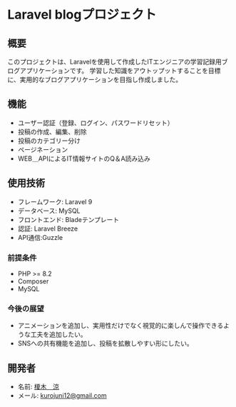 # Laravel blogプロジェクト

## 概要

このプロジェクトは、Laravelを使用して作成したITエンジニアの学習記録用ブログアプリケーションです。
学習した知識をアウトップットすることを目標に、実用的なブログアプリケーションを目指し作成しました。

## 機能

- ユーザー認証（登録、ログイン、パスワードリセット）
- 投稿の作成、編集、削除
- 投稿のカテゴリー分け
- ページネーション
- WEB＿APIによるIT情報サイトのQ＆A読み込み

## 使用技術

- フレームワーク: Laravel 9
- データベース: MySQL
- フロントエンド: Bladeテンプレート
- 認証: Laravel Breeze
- API通信:Guzzle

### 前提条件

- PHP >= 8.2
- Composer
- MySQL

### 今後の展望

- アニメーションを追加し、実用性だけでなく視覚的に楽しんで操作できるような工夫を追加したい。
- SNSへの共有機能を追加し、投稿を拡散しやすい形にしたい。

  
## 開発者

- 名前: [榎木　涼](https://github.com/kurojuni12)
- メール: kurojuni12@gmail.com

